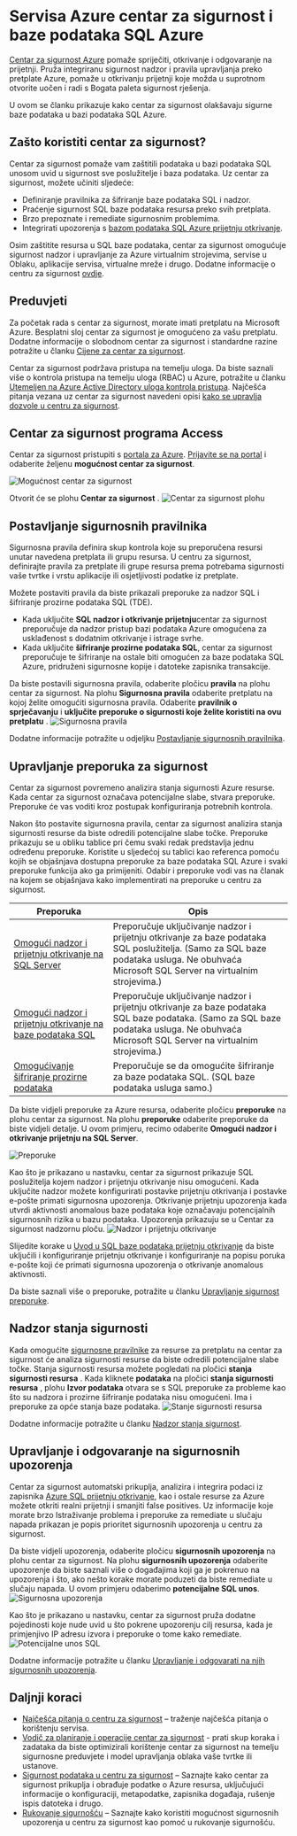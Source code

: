 <properties
   pageTitle="Servisa Azure centar za sigurnost i baze podataka SQL Azure | Microsoft Azure"
   description="U ovom se članku prikazuje kako centar za sigurnost olakšavaju sigurne baze podataka u bazi podataka SQL Azure."
   services="sql-database"
   documentationCenter="na"
   authors="TerryLanfear"
   manager="MBaldwin"
   editor=""/>

<tags
   ms.service="security-center"
   ms.devlang="na"
   ms.topic="article"
   ms.tgt_pltfrm="na"
   ms.workload="na"
   ms.date="10/18/2016"
   ms.author="terrylan"/>

# <a name="azure-security-center-and-azure-sql-database-service"></a>Servisa Azure centar za sigurnost i baze podataka SQL Azure

[Centar za sigurnost Azure](https://azure.microsoft.com/documentation/services/security-center/) pomaže spriječiti, otkrivanje i odgovaranje na prijetnji. Pruža integriranu sigurnost nadzor i pravila upravljanja preko pretplate Azure, pomaže u otkrivanju prijetnji koje možda u suprotnom otvorite uočen i radi s Bogata paleta sigurnost rješenja.

U ovom se članku prikazuje kako centar za sigurnost olakšavaju sigurne baze podataka u bazi podataka SQL Azure.

## <a name="why-use-security-center"></a>Zašto koristiti centar za sigurnost?

Centar za sigurnost pomaže vam zaštitili podataka u bazi podataka SQL unosom uvid u sigurnost sve poslužitelje i baza podataka. Uz centar za sigurnost, možete učiniti sljedeće:

- Definiranje pravilnika za šifriranje baze podataka SQL i nadzor.
- Praćenje sigurnost SQL baze podataka resursa preko svih pretplata.
- Brzo prepoznate i remediate sigurnosnim problemima.
- Integrirati upozorenja s [bazom podataka SQL Azure prijetnju otkrivanje](../sql-database/sql-database-threat-detection-get-started.md).

Osim zaštitite resursa u SQL baze podataka, centar za sigurnost omogućuje sigurnost nadzor i upravljanje za Azure virtualnim strojevima, servise u Oblaku, aplikacije servisa, virtualne mreže i drugo. Dodatne informacije o centru za sigurnost [ovdje](security-center-intro.md).

## <a name="prerequisites"></a>Preduvjeti

Za početak rada s centar za sigurnost, morate imati pretplatu na Microsoft Azure. Besplatni sloj centar za sigurnost je omogućeno za vašu pretplatu. Dodatne informacije o slobodnom centar za sigurnost i standardne razine potražite u članku [Cijene za centar za sigurnost](https://azure.microsoft.com/pricing/details/security-center/).

Centar za sigurnost podržava pristupa na temelju uloga. Da biste saznali više o kontrola pristupa na temelju uloga (RBAC) u Azure, potražite u članku [Utemeljen na Azure Active Directory uloga kontrola pristupa](../active-directory/role-based-access-control-configure.md). Najčešća pitanja vezana uz centar za sigurnost navedeni opisi [kako se upravlja dozvole u centru za sigurnost](security-center-faq.md#how-are-permissions-handled-in-azure-security-center).

## <a name="access-security-center"></a>Centar za sigurnost programa Access

Centar za sigurnost pristupiti s [portala za Azure](https://azure.microsoft.com/features/azure-portal/). [Prijavite se na portal](https://portal.azure.com/) i odaberite željenu **mogućnost centar za sigurnost**.

![Mogućnost centar za sigurnost][1]

Otvorit će se plohu **Centar za sigurnost** .
![Centar za sigurnost plohu][2]

## <a name="set-security-policy"></a>Postavljanje sigurnosnih pravilnika

Sigurnosna pravila definira skup kontrola koje su preporučena resursi unutar navedena pretplata ili grupu resursa. U centru za sigurnost, definirajte pravila za pretplate ili grupe resursa prema potrebama sigurnosti vaše tvrtke i vrstu aplikacije ili osjetljivosti podatke iz pretplate.

Možete postaviti pravila da biste prikazali preporuke za nadzor SQL i šifriranje prozirne podataka SQL (TDE).

- Kada uključite **SQL nadzor i otkrivanje prijetnju**centar za sigurnost preporučuje da nadzor pristup bazi podataka Azure omogućena za usklađenost s dodatnim otkrivanje i istrage svrhe.
- Kada uključite **šifriranje prozirne podataka SQL**, centar za sigurnost preporučuje te šifriranje na ostale biti omogućen za baze podataka SQL Azure, pridruženi sigurnosne kopije i datoteke zapisnika transakcije.

Da biste postavili sigurnosna pravila, odaberite pločicu **pravila** na plohu centar za sigurnost. Na plohu **Sigurnosna pravila** odaberite pretplatu na kojoj želite omogućiti sigurnosna pravila. Odaberite **pravilnik o sprječavanju** i **uključite preporuke o sigurnosti koje želite koristiti na ovu pretplatu** .
![Sigurnosna pravila][3]

Dodatne informacije potražite u odjeljku [Postavljanje sigurnosnih pravilnika](security-center-policies.md).

## <a name="manage-security-recommendation"></a>Upravljanje preporuka za sigurnost

Centar za sigurnost povremeno analizira stanja sigurnosti Azure resurse. Kada centar za sigurnost označava potencijalne slabe, stvara preporuke. Preporuke će vas voditi kroz postupak konfiguriranja potrebnih kontrola.

Nakon što postavite sigurnosna pravila, centar za sigurnost analizira stanja sigurnosti resurse da biste odredili potencijalne slabe točke. Preporuke prikazuju se u obliku tablice pri čemu svaki redak predstavlja jednu određenu preporuke. Koristite u sljedećoj su tablici kao referenca pomoću kojih se objašnjava dostupna preporuke za baze podataka SQL Azure i svaki preporuke funkcija ako ga primijeniti. Odabir i preporuke vodi vas na članak na kojem se objašnjava kako implementirati na preporuke u centru za sigurnost.

| Preporuka | Opis |
| ----- | ----- |
| [Omogući nadzor i prijetnju otkrivanje na SQL Server](security-center-enable-auditing-on-sql-servers.md) | Preporučuje uključivanje nadzor i prijetnju otkrivanje za baze podataka SQL poslužitelja. (Samo za SQL baze podataka usluga. Ne obuhvaća Microsoft SQL Server na virtualnim strojevima.) |
| [Omogući nadzor i prijetnju otkrivanje na baze podataka SQL](security-center-enable-auditing-on-sql-databases.md) | Preporučuje uključivanje nadzor i prijetnju otkrivanje za baze podataka SQL baze podataka. (Samo za SQL baze podataka usluga. Ne obuhvaća Microsoft SQL Server na virtualnim strojevima.) |
| [Omogućivanje šifriranje prozirne podataka](security-center-enable-transparent-data-encryption.md) | Preporučuje se da omogućite šifriranje za baze podataka SQL. (SQL baze podataka usluga samo.) |

Da biste vidjeli preporuke za Azure resursa, odaberite pločicu **preporuke** na plohu centar za sigurnost. Na plohu **preporuke** odaberite preporuke da biste vidjeli detalje. U ovom primjeru, recimo odaberite **Omogući nadzor i otkrivanje prijetnju na SQL Server**.

![Preporuke][4]

Kao što je prikazano u nastavku, centar za sigurnost prikazuje SQL poslužitelja kojem nadzor i prijetnju otkrivanje nisu omogućeni. Kada uključite nadzor možete konfigurirati postavke prijetnju otkrivanja i postavke e-pošte primati sigurnosna upozorenja. Otkrivanje prijetnju upozorenja kada utvrdi aktivnosti anomalous baze podataka koje označavaju potencijalnih sigurnosnih rizika u bazu podataka. Upozorenja prikazuju se u Centar za sigurnost nadzornu ploču.
![Nadzor i prijetnju otkrivanje][5]

Slijedite korake u [Uvod u SQL baze podataka prijetnju otkrivanje](../sql-database/sql-database-threat-detection-get-started.md) da biste uključili i konfiguriranje prijetnju otkrivanje i konfiguriranje na popisu poruka e-pošte koji će primati sigurnosna upozorenja o otkrivanje anomalous aktivnosti.

Da biste saznali više o preporuke, potražite u članku [Upravljanje sigurnost preporuke](security-center-recommendations.md).

## <a name="monitor-security-health"></a>Nadzor stanja sigurnosti

Kada omogućite [sigurnosne pravilnike](security-center-policies.md) za resurse za pretplatu na centar za sigurnost će analiza sigurnosti resurse da biste odredili potencijalne slabe točke.  Stanja sigurnosti resursa možete pogledati na pločici **stanja sigurnosti resursa** . Kada kliknete **podataka** na pločici **stanja sigurnosti resursa** , plohu **Izvor podataka** otvara se s SQL preporuke za probleme kao što su nadzora i prozirne šifriranje podataka nisu omogućeni. Ima i preporuke za opće stanja baze podataka.
![Stanje sigurnosti resursa][6]

Dodatne informacije potražite u članku [Nadzor stanja sigurnost](security-center-monitoring.md).

## <a name="manage-and-respond-to-security-alerts"></a>Upravljanje i odgovaranje na sigurnosnih upozorenja

Centar za sigurnost automatski prikuplja, analizira i integrira podaci iz zapisnika [Azure SQL prijetnju otkrivanje](../sql-database/sql-database-threat-detection-get-started.md), kao i ostale resurse za Azure možete otkriti realni prijetnji i smanjiti false positives. Uz informacije koje morate brzo Istraživanje problema i preporuke za remediate u slučaju napada prikazan je popis prioritet sigurnosnih upozorenja u centru za sigurnost.

Da biste vidjeli upozorenja, odaberite pločicu **sigurnosnih upozorenja** na plohu centar za sigurnost. Na plohu **sigurnosnih upozorenja** odaberite upozorenje da biste saznali više o događajima koji ga je pokrenuo na upozorenja i što, ako nešto korake morate poduzeti da biste remediate u slučaju napada. U ovom primjeru odaberimo **potencijalne SQL unos**.
![Sigurnosna upozorenja][7]

Kao što je prikazano u nastavku, centar za sigurnost pruža dodatne pojedinosti koje nude uvid u što pokrene upozorenju cilj resursa, kada je primjenjivo IP adresu izvora i preporuke o tome kako remediate.
![Potencijalne unos SQL][8]

Dodatne informacije potražite u članku [Upravljanje i odgovarati na njih sigurnosnih upozorenja](security-center-managing-and-responding-alerts.md).

## <a name="next-steps"></a>Daljnji koraci

- [Najčešća pitanja o centru za sigurnost](security-center-faq.md) – traženje najčešća pitanja o korištenju servisa.
- [Vodič za planiranje i operacije centar za sigurnost](security-center-planning-and-operations-guide.md) - prati skup koraka i zadataka da biste optimizirali korištenje centar za sigurnost na temelju sigurnosne preduvjete i model upravljanja oblaka vaše tvrtke ili ustanove.
- [Sigurnost podataka u centru za sigurnost](security-center-data-security.md) – Saznajte kako centar za sigurnost prikuplja i obrađuje podatke o Azure resursa, uključujući informacije o konfiguraciji, metapodatke, zapisnika događaja, rušenje ispis datoteka i drugo.
- [Rukovanje sigurnošću](security-center-incident.md) – Saznajte kako koristiti mogućnost sigurnosnih upozorenja u centru za sigurnost kao pomoć u rukovanje sigurnošću.

<!--Image references-->
[1]: ./media/security-center-sql-database/security-center.png
[2]: ./media/security-center-sql-database/security-center-blade.png
[3]: ./media/security-center-sql-database/security-policy.png
[4]: ./media/security-center-sql-database/recommendation.png
[5]: ./media/security-center-sql-database/turn-on-auditing.png
[6]: ./media/security-center-sql-database/monitor-health.png
[7]: ./media/security-center-sql-database/alert.png
[8]: ./media/security-center-sql-database/sql-injection.png
